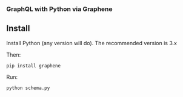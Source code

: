 ### GraphQL with Python via Graphene

## Install

Install Python (any version will do). The recommended version is 3.x

Then:

`pip install graphene`

Run:

`python schema.py`
